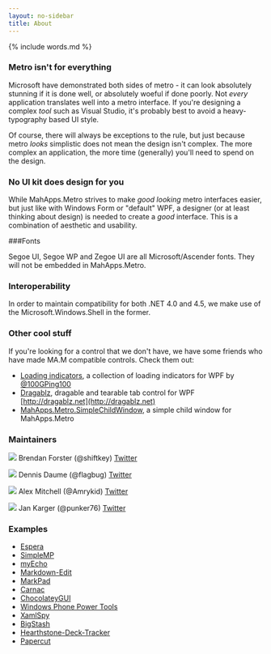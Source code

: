 ```yaml
---
layout: no-sidebar
title: About
---
```


{% include words.md %}

### Metro isn't for everything

Microsoft have demonstrated both sides of metro - it can look absolutely stunning if it is done well, or absolutely woeful if done poorly. Not *every* application translates well into a metro interface. If you're designing a complex *tool* such as Visual Studio, it's probably best to avoid a heavy-typography based UI style.

Of course, there will always be exceptions to the rule, but just because metro *looks* simplistic does not mean the design isn't complex. The more complex an application, the more time (generally) you'll need to spend on the design. 

### No UI kit does design for you

While MahApps.Metro strives to make *good looking* metro interfaces easier, but just like with Windows Form or "default" WPF, a designer (or at least thinking about design) is needed to create a *good* interface. This is a combination of aesthetic and usability.

###Fonts

Segoe UI, Segoe WP and Zegoe UI are all Microsoft/Ascender fonts. They will not be embedded in MahApps.Metro.

### Interoperability

In order to maintain compatibility for both .NET 4.0 and 4.5, we make use of the Microsoft.Windows.Shell in the former.

### Other cool stuff

If you're looking for a control that we don't have, we have some friends who have made MA.M compatible controls. Check them out:

- [Loading indicators](https://github.com/100GPing100/LoadingIndicators.WPF), a collection of loading indicators for WPF by [@100GPing100](https://github.com/100GPing100)
- [Dragablz](https://github.com/ButchersBoy/Dragablz), dragable and tearable tab control for WPF [http://dragablz.net](http://dragablz.net)
- [MahApps.Metro.SimpleChildWindow](https://github.com/punker76/MahApps.Metro.SimpleChildWindow), a simple child window for MahApps.Metro

### Maintainers

<div id="maintainer-list">
  <p>
    <img src="https://0.gravatar.com/avatar/337e8e7f3447c1245268f3313a3c3d88?s=40"> Brendan Forster (@shiftkey) 
    <a href="https://twitter.com/shiftkey">Twitter</a>
  </p>
  <p>
    <img src="https://2.gravatar.com/avatar/2ad310d3d4686045a088ed29029a62f0?s=40"> Dennis Daume (@flagbug)
    <a href="https://twitter.com/flagbug">Twitter</a>
  </p>
  <p>
    <img src="https://0.gravatar.com/avatar/0d3e475b86cba8c7eb6144364157ae8f?s=40"> Alex Mitchell (@Amrykid)
    <a href="https://twitter.com/Amrykid">Twitter</a>
  </p>
  <p>
    <img src="https://1.gravatar.com/avatar/1aea0f4dba1906e759377308c0df08f6?s=40"> Jan Karger (@punker76)
    <a href="https://twitter.com/punker76">Twitter</a>
  </p>
</div>

### Examples

* [Espera](http://getespera.com)
* [SimpleMP](https://github.com/punker76/simple-music-player)
* [myEcho](http://myechoapp.com/)
* [Markdown-Edit](http://mike-ward.net/markdownedit/)
* [MarkPad](http://code52.org/DownmarkerWPF)
* [Carnac](http://code52.org/carnac/)
* [ChocolateyGUI](https://github.com/chocolatey/ChocolateyGUI)
* [Windows Phone Power Tools](http://wptools.codeplex.com/)
* [XamlSpy](http://xamlspy.com/)
* [BigStash](https://www.bigstash.co/)
* [Hearthstone-Deck-Tracker](https://github.com/Epix37/Hearthstone-Deck-Tracker)
* [Papercut](https://github.com/jaben/papercut)
